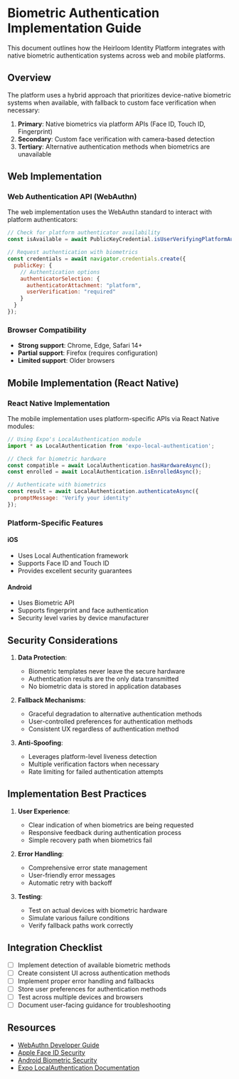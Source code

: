 
# Biometric Authentication Implementation Guide

This document outlines how the Heirloom Identity Platform integrates with native biometric authentication systems across web and mobile platforms.

## Overview

The platform uses a hybrid approach that prioritizes device-native biometric systems when available, with fallback to custom face verification when necessary:

1. **Primary**: Native biometrics via platform APIs (Face ID, Touch ID, Fingerprint)
2. **Secondary**: Custom face verification with camera-based detection
3. **Tertiary**: Alternative authentication methods when biometrics are unavailable

## Web Implementation

### Web Authentication API (WebAuthn)

The web implementation uses the WebAuthn standard to interact with platform authenticators:

```javascript
// Check for platform authenticator availability
const isAvailable = await PublicKeyCredential.isUserVerifyingPlatformAuthenticatorAvailable();

// Request authentication with biometrics
const credentials = await navigator.credentials.create({
  publicKey: {
    // Authentication options
    authenticatorSelection: {
      authenticatorAttachment: "platform",
      userVerification: "required"
    }
  }
});
```

### Browser Compatibility

- **Strong support**: Chrome, Edge, Safari 14+
- **Partial support**: Firefox (requires configuration)
- **Limited support**: Older browsers

## Mobile Implementation (React Native)

### React Native Implementation

The mobile implementation uses platform-specific APIs via React Native modules:

```javascript
// Using Expo's LocalAuthentication module
import * as LocalAuthentication from 'expo-local-authentication';

// Check for biometric hardware
const compatible = await LocalAuthentication.hasHardwareAsync();
const enrolled = await LocalAuthentication.isEnrolledAsync();

// Authenticate with biometrics
const result = await LocalAuthentication.authenticateAsync({
  promptMessage: 'Verify your identity'
});
```

### Platform-Specific Features

#### iOS
- Uses Local Authentication framework
- Supports Face ID and Touch ID
- Provides excellent security guarantees

#### Android
- Uses Biometric API
- Supports fingerprint and face authentication
- Security level varies by device manufacturer

## Security Considerations

1. **Data Protection**:
   - Biometric templates never leave the secure hardware
   - Authentication results are the only data transmitted
   - No biometric data is stored in application databases

2. **Fallback Mechanisms**:
   - Graceful degradation to alternative authentication methods
   - User-controlled preferences for authentication methods
   - Consistent UX regardless of authentication method

3. **Anti-Spoofing**:
   - Leverages platform-level liveness detection
   - Multiple verification factors when necessary
   - Rate limiting for failed authentication attempts

## Implementation Best Practices

1. **User Experience**:
   - Clear indication of when biometrics are being requested
   - Responsive feedback during authentication process
   - Simple recovery path when biometrics fail

2. **Error Handling**:
   - Comprehensive error state management
   - User-friendly error messages
   - Automatic retry with backoff

3. **Testing**:
   - Test on actual devices with biometric hardware
   - Simulate various failure conditions
   - Verify fallback paths work correctly

## Integration Checklist

- [ ] Implement detection of available biometric methods
- [ ] Create consistent UI across authentication methods
- [ ] Implement proper error handling and fallbacks
- [ ] Store user preferences for authentication methods
- [ ] Test across multiple devices and browsers
- [ ] Document user-facing guidance for troubleshooting

## Resources

- [WebAuthn Developer Guide](https://webauthn.guide/)
- [Apple Face ID Security](https://support.apple.com/guide/security/face-id-touch-id-passcodes-secad90ca501/web)
- [Android Biometric Security](https://source.android.com/security/biometric)
- [Expo LocalAuthentication Documentation](https://docs.expo.dev/versions/latest/sdk/local-authentication/)
